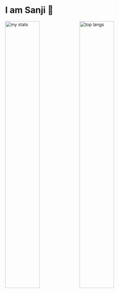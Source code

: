 # I am Sanji 👋

<img alt="my stats" align="left" width="47%" src="https://github-readme-stats.vercel.app/api?username=sanjiaust"/>
<img alt="top langs" align="left" width="47%" src="https://github-readme-stats.vercel.app/api/top-langs/?username=sanjiaust&layout=compact"/>



